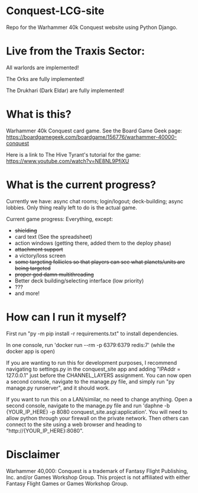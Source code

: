 # Conquest-LCG-site
Repo for the Warhammer 40k Conquest website using Python Django.

# Live from the Traxis Sector:

All warlords are implemented!

The Orks are fully implemented!

The Drukhari (Dark Eldar) are fully implemented!

# What is this?

Warhammer 40k Conquest card game. See the Board Game Geek page: 
https://boardgamegeek.com/boardgame/156776/warhammer-40000-conquest

Here is a link to The Hive Tyrant's tutorial for the game: https://www.youtube.com/watch?v=NE8NL9PfjXU

# What is the current progress?

Currently we have: async chat rooms; login/logout; deck-building; async lobbies. Only thing really left to do is the actual game.

Current game progress: Everything, except:

- ~~shielding~~
- card text (See the spreadsheet)
- action windows (getting there, added them to the deploy phase)
- ~~attachment support~~
- a victory/loss screen
- ~~some targeting follicles so that players can see what planets/units are being targeted~~
- ~~proper god damn multithreading~~
- Better deck building/selecting interface (low priority)
- ???
- and more!

# How can I run it myself?

First run "py -m pip install -r requirements.txt" to install dependencies.

In one console, run 'docker run --rm -p 6379:6379 redis:7' (while the docker app is open)

If you are wanting to run this for development purposes, I recommend navigating
to settings.py in the conquest_site app and adding
"IPAddr = 127.0.0.1" just before the CHANNEL_LAYERS assignment.
You can now open a second console, navigate to the manage.py file, and simply run
"py manage.py runserver", and it should work.

If you want to run this on a LAN/similar, no need to change anything. Open a second console,
navigate to the manage.py file and run 
'daphne -b {YOUR_IP_HERE} -p 8080 conquest_site.asgi:application'.
You will need to allow python through your firewall on the private network.
Then others can connect to the site using a web browser and heading
to "http://{YOUR_IP_HERE}:8080".

# Disclaimer

Warhammer 40,000: Conquest is a trademark of Fantasy Flight 
Publishing, Inc. and/or Games Workshop Group. This project is 
not affiliated with either Fantasy Flight Games or Games 
Workshop Group. 
